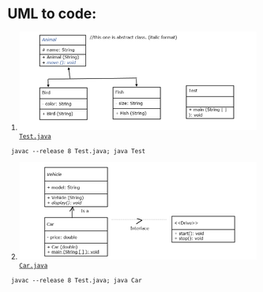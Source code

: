 # UML to code:
1) ![UML01](assets/UML01.png)
<br>[`Test.java`](src/Test.java)<br>

```
 javac --release 8 Test.java; java Test
```

2) ![UML02](assets/UML02.png)
<br>[`Car.java`](src/Car.java)<br>

```
 javac --release 8 Test.java; java Car
```



